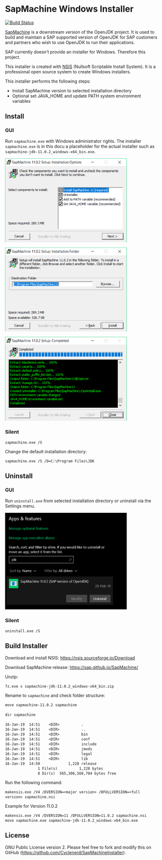 # SapMachine Windows Installer

[![Build Status](https://travis-ci.org/Cyclenerd/SapMachineInstaller.svg?branch=master)](https://travis-ci.org/Cyclenerd/SapMachineInstaller)

[SapMachine](https://github.com/SAP/SapMachine) is a downstream version of the OpenJDK project.
It is used to build and maintain a SAP supported version of OpenJDK for SAP customers and partners who wish to use OpenJDK to run their applications.

SAP currently doesn't provide an installer for Windows. Therefore this project.

This installer is created with [NSIS](https://nsis.sourceforge.io) (Nullsoft Scriptable Install System).
It is a professional open source system to create Windows installers.

This installer performs the following steps:

* Install SapMachine version to selected installation directory
* Optional set JAVA_HOME and update PATH system environment variables

## Install

### GUI

Run `sapmachine.exe` with Windows administrator rights.
The installer `sapmachine.exe` is in this docu a placeholder for the actual installer such as  `sapmachine-jdk-11.0.2_windows-x64_bin.exe`.

![Components](screenshots/components.png)

![Directory](screenshots/directory.png)

![Instfiles](screenshots/instfiles.png)

### Silent

```
sapmachine.exe /S
```

Change the default installation directory:

```
sapmachine.exe /S /D=C:\Program Files\JDK
```

## Uninstall

### GUI

Run `uninstall.exe` from selected installation directory or uninstall via the Settings menu.

![Uninstall](screenshots/uninstall.png)

### Silent

```
uninstall.exe /S
```

## Build Installer

Download and install NSIS: https://nsis.sourceforge.io/Download

Download SapMachine release: https://sap.github.io/SapMachine/

Unzip:

```
7z.exe x sapmachine-jdk-11.0.2_windows-x64_bin.zip
```
Rename to `sapmachine` and check folder structure:

```
move sapmachine-11.0.2 sapmachine

dir sapmachine

16-Jan-19  14:51    <DIR>          .
16-Jan-19  14:51    <DIR>          ..
16-Jan-19  14:51    <DIR>          bin
16-Jan-19  14:51    <DIR>          conf
16-Jan-19  14:51    <DIR>          include
16-Jan-19  14:51    <DIR>          jmods
16-Jan-19  14:51    <DIR>          legal
16-Jan-19  14:51    <DIR>          lib
16-Jan-19  14:50             1,228 release
               1 File(s)          1,228 bytes
               8 Dir(s)  565,306,568,704 bytes free
```

Run the following command:

```
makensis.exe /V4 /DVERSION=<major version> /DFULLVERSION=<full version> sapmachine.nsi
```

Example for Version 11.0.2

```
makensis.exe /V4 /DVERSION=11 /DFULLVERSION=11.0.2 sapmachine.nsi
move sapmachine.exe sapmachine-jdk-11.0.2_windows-x64_bin.exe
```

## License

GNU Public License version 2. Please feel free to fork and modify this on GitHub (https://github.com/Cyclenerd/SapMachineInstaller).
